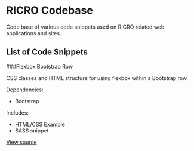 # RICRO Codebase

Code base of various code snippets used on RICRO related web applications and sites.

## List of Code Snippets

###Flexbox Bootstrap Row

CSS classes and HTML structure for using flexbox within a Bootstrap row.

Dependencies:
* Bootstrap

Includes:
* HTML/CSS Example
* SASS snippet

[View source](https://github.com/dlennox24/ricro-codebase/tree/master/flexbox-bootstrap-row/)
